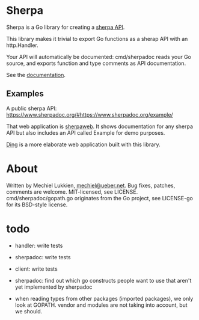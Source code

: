 # Sherpa

Sherpa is a Go library for creating a [sherpa API](https://www.ueber.net/who/mjl/sherpa/).

This library makes it trivial to export Go functions as a  sherap API with an http.Handler.

Your API will automatically be documented: cmd/sherpadoc reads your Go source, and exports function and type comments as API documentation.

See the [documentation](https://godoc.org/bitbucket.org/mjl/sherpa).


## Examples

A public sherpa API: https://www.sherpadoc.org/#https://www.sherpadoc.org/example/

That web application is [sherpaweb](https://bitbucket.org/mjl/sherpaweb). It shows documentation for any sherpa API but also includes an API called Example for demo purposes.

[Ding](https://github.com/irias/ding/) is a more elaborate web application built with this library.


# About

Written by Mechiel Lukkien, mechiel@ueber.net.
Bug fixes, patches, comments are welcome.
MIT-licensed, see LICENSE.
cmd/sherpadoc/gopath.go originates from the Go project, see LICENSE-go for its BSD-style license.


# todo

- handler: write tests
- sherpadoc: write tests
- client: write tests
- sherpadoc: find out which go constructs people want to use that aren't yet implemented by sherpadoc

- when reading types from other packages (imported packages), we only look at GOPATH. vendor and modules are not taking into account, but we should.

